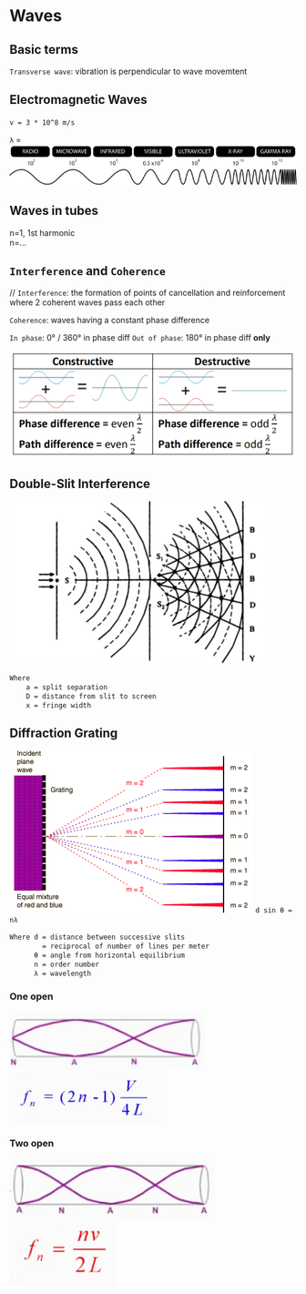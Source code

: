 # Waves

## Basic terms

`Transverse wave`: vibration is perpendicular to wave movemtent

## Electromagnetic Waves
`v = 3 * 10^8 m/s`

`λ` = ![](.Waves_images/fad7f092.png)

## Waves in tubes

n=1, 1st harmonic  
n=...

## `Interference` and `Coherence`
// `Interference`: the formation of points of cancellation and reinforcement where 2 coherent waves pass each other

`Coherence`: waves having a constant phase difference

`In phase`: 0° / 360° in phase diff
`Out of phase`: 180° in phase diff **only**

![](.Waves_images/f3e95858.png)

## Double-Slit Interference
![](.Waves_images/5af99f57.png)
```
Where  
    a = split separation  
    D = distance from slit to screen  
    x = fringe width
```

## Diffraction Grating
![](.Waves_images/637fd248.png)
`d sin θ = nλ`
```
Where d = distance between successive slits
        = reciprocal of number of lines per meter
      θ = angle from horizontal equilibrium
      n = order number
      λ = wavelength
```
### One open
![](.Waves_images/51f1cf1c.png)  
![1582604262](.Waves_images/1582604262.png)

### Two open
![](.Waves_images/5f555751.png)  
![S)3B](.Waves_images/S%293ZO%60TQ3R~S9_%40%5BE%5DH%5D8NB.png)